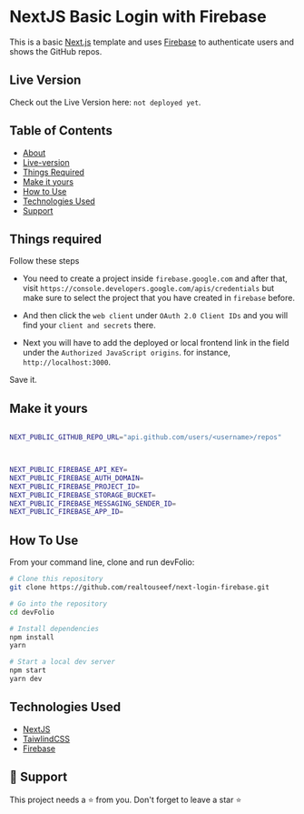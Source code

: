 # NextJS Basic Login with Firebase

This is a basic [Next.js](https://nextjs.org) template and uses [Firebase](https://firebase.google.com) to authenticate users and shows the GitHub repos.

## Live Version

Check out the Live Version here: `not deployed yet`.

## Table of Contents

- [About](#nextjs-basic-login-with-firebase)
- [Live-version](#live-version)
- [Things Required](#things-required)
- [Make it yours](#make-it-yours)
- [How to Use](#how-to-use)
- [Technologies Used](#technologies-used)
- [Support](#-support)

## Things required

Follow these steps

- You need to create a project inside `firebase.google.com` and after that, visit `https://console.developers.google.com/apis/credentials` but make sure to select the project that you have created in `firebase` before.

- And then click the `web client` under `OAuth 2.0 Client IDs` and you will find your `client and secrets` there.

- Next you will have to add the deployed or local frontend link in the field under the `Authorized JavaScript origins`. for instance, `http://localhost:3000`.

Save it.

## Make it yours

```bash

NEXT_PUBLIC_GITHUB_REPO_URL="api.github.com/users/<username>/repos"



NEXT_PUBLIC_FIREBASE_API_KEY=
NEXT_PUBLIC_FIREBASE_AUTH_DOMAIN=
NEXT_PUBLIC_FIREBASE_PROJECT_ID=
NEXT_PUBLIC_FIREBASE_STORAGE_BUCKET=
NEXT_PUBLIC_FIREBASE_MESSAGING_SENDER_ID=
NEXT_PUBLIC_FIREBASE_APP_ID=

```

## How To Use

From your command line, clone and run devFolio:

```bash
# Clone this repository
git clone https://github.com/realtouseef/next-login-firebase.git

# Go into the repository
cd devFolio

# Install dependencies
npm install
yarn

# Start a local dev server
npm start
yarn dev
```

## Technologies Used

- [NextJS](https://nextjs.org/)
- [TaiwlindCSS](https://tailwindcss.com/)
- [Firebase](https://www.firebase.google.com)

## 🙏 Support

This project needs a ⭐️ from you. Don't forget to leave a star ⭐️
